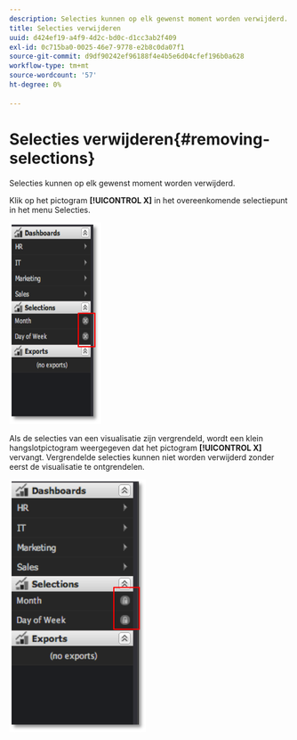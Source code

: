 ```yaml
---
description: Selecties kunnen op elk gewenst moment worden verwijderd.
title: Selecties verwijderen
uuid: d424ef19-a4f9-4d2c-bd0c-d1cc3ab2f409
exl-id: 0c715ba0-0025-46e7-9778-e2b8c0da07f1
source-git-commit: d9df90242ef96188f4e4b5e6d04cfef196b0a628
workflow-type: tm+mt
source-wordcount: '57'
ht-degree: 0%

---
```


# Selecties verwijderen{#removing-selections}

Selecties kunnen op elk gewenst moment worden verwijderd.

Klik op het pictogram **[!UICONTROL X]** in het overeenkomende selectiepunt in het menu Selecties.

![](assets/selection_remove.png)

Als de selecties van een visualisatie zijn vergrendeld, wordt een klein hangslotpictogram weergegeven dat het pictogram **[!UICONTROL X]** vervangt. Vergrendelde selecties kunnen niet worden verwijderd zonder eerst de visualisatie te ontgrendelen.

![](assets/selection_remove_locked.png)
